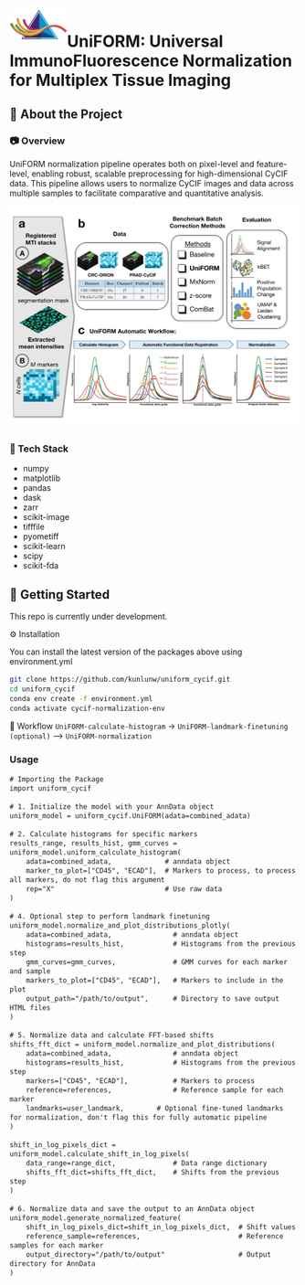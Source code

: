 <img align="left" width="20%" src="file.png" alt="UniFORM Logo">

# UniFORM: Universal ImmunoFluorescence Normalization for Multiplex Tissue Imaging


## :star2: About the Project

### :camera: Overview

UniFORM normalization pipeline operates both on pixel-level and feature-level, enabling robust, scalable preprocessing for high-dimensional CyCIF data. This pipeline allows users to normalize CyCIF images and data across multiple samples to facilitate comparative and quantitative analysis.

![](uniform-github-fig_page.jpg)


### :dart: Tech Stack

<ul>
    <li>numpy</li>
    <li>matplotlib</li>
    <li>pandas</li>
    <li>dask</li>
    <li>zarr</li>
    <li>scikit-image</li>
    <li>tifffile</li>
    <li>pyometiff</li>
    <li>scikit-learn</li>
    <li>scipy</li>
    <li>scikit-fda</li>
</ul>

## 	:toolbox: Getting Started

This repo is currently under development. 

<!-- Installation -->
:gear: Installation

You can install the latest version of the packages above using environment.yml
```bash
git clone https://github.com/kunlunw/uniform_cycif.git
cd uniform_cycif
conda env create -f environment.yml
conda activate cycif-normalization-env
```

:test_tube: Workflow
```UniFORM-calculate-histogram``` -> ```UniFORM-landmark-finetuning (optional)``` --> ```UniFORM-normalization```

### Usage

```
# Importing the Package
import uniform_cycif

# 1. Initialize the model with your AnnData object
uniform_model = uniform_cycif.UniFORM(adata=combined_adata)

# 2. Calculate histograms for specific markers
results_range, results_hist, gmm_curves = uniform_model.uniform_calculate_histogram(
    adata=combined_adata,             # anndata object
    marker_to_plot=["CD45", "ECAD"],  # Markers to process, to process all markers, do not flag this argument
    rep="X"                           # Use raw data
)

# 4. Optional step to perform landmark finetuning
uniform_model.normalize_and_plot_distributions_plotly(
    adata=combined_adata,               # anndata object
    histograms=results_hist,            # Histograms from the previous step
    gmm_curves=gmm_curves,              # GMM curves for each marker and sample
    markers_to_plot=["CD45", "ECAD"],   # Markers to include in the plot
    output_path="/path/to/output",      # Directory to save output HTML files
)

# 5. Normalize data and calculate FFT-based shifts
shifts_fft_dict = uniform_model.normalize_and_plot_distributions(
    adata=combined_adata,               # anndata object
    histograms=results_hist,            # Histograms from the previous step
    markers=["CD45", "ECAD"],           # Markers to process
    reference=references,               # Reference sample for each marker
    landmarks=user_landmark,        # Optional fine-tuned landmarks for normalization, don't flag this for fully automatic pipeline
)

shift_in_log_pixels_dict = uniform_model.calculate_shift_in_log_pixels(
    data_range=range_dict,              # Data range dictionary
    shifts_fft_dict=shifts_fft_dict,    # Shifts from the previous step
)

# 6. Normalize data and save the output to an AnnData object
uniform_model.generate_normalized_feature(
    shift_in_log_pixels_dict=shift_in_log_pixels_dict,  # Shift values
    reference_sample=references,                        # Reference samples for each marker
    output_directory="/path/to/output"                  # Output directory for AnnData
)


```


